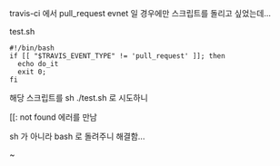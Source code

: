 
travis-ci 에서 pull_request evnet 일 경우에만 스크립트를 돌리고 싶었는데...
 

test.sh
```
#!/bin/bash
if [[ "$TRAVIS_EVENT_TYPE" != 'pull_request' ]]; then
  echo do_it
  exit 0;
fi
```

해당 스크립트를 sh ./test.sh 로 시도하니 

 [[: not found 에러를 만남

sh 가 아니라 bash 로 돌려주니 해결함...
 
~
